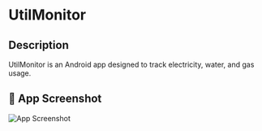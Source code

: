 # UtilMonitor

## Description
UtilMonitor is an Android app designed to track electricity, water, and gas usage.

## 📱 App Screenshot

![App Screenshot](screenshots/screenshot.png)